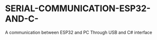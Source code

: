 # SERIAL-COMMUNICATION-ESP32-AND-C-
A communication between ESP32 and PC Through USB and C# interface

